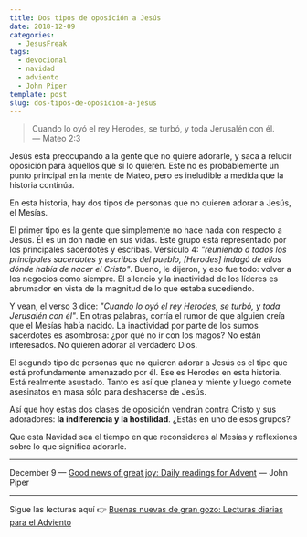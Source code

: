```yaml
---
title: Dos tipos de oposición a Jesús
date: 2018-12-09
categories:
  - JesusFreak
tags:
  - devocional
  - navidad
  - adviento
  - John Piper
template: post
slug: dos-tipos-de-oposicion-a-jesus
---
```


> Cuando lo oyó el rey Herodes, se turbó, y toda Jerusalén con él.<br>
> — Mateo 2:3

Jesús está preocupando a la gente que no quiere adorarle, y saca a relucir oposición para aquellos que sí lo quieren. Este no es probablemente un punto principal en la mente de Mateo, pero es ineludible a medida que la historia continúa.

En esta historia, hay dos tipos de personas que no quieren adorar a Jesús, el Mesías.

El primer tipo es la gente que simplemente no hace nada con respecto a Jesús. Él es un don nadie en sus vidas. Este grupo está representado por los principales sacerdotes y escribas. Versículo 4: *"reuniendo a todos los principales sacerdotes y escribas del pueblo, [Herodes] indagó de ellos dónde había de nacer el Cristo"*. Bueno, le dijeron, y eso fue todo: volver a los negocios como siempre. El silencio y la inactividad de los líderes es abrumador en vista de la magnitud de lo que estaba sucediendo.

Y vean, el verso 3 dice: *"Cuando lo oyó el rey Herodes, se turbó, y toda Jerusalén con él"*. En otras palabras, corría el rumor de que alguien creía que el Mesías había nacido. La inactividad por parte de los sumos sacerdotes es asombrosa: ¿por qué no ir con los magos? No están interesados. No quieren adorar al verdadero Dios.

El segundo tipo de personas que no quieren adorar a Jesús es el tipo que está profundamente amenazado por él. Ese es Herodes en esta historia. Está realmente asustado. Tanto es así que planea y miente y luego comete asesinatos en masa sólo para deshacerse de Jesús.

Así que hoy estas dos clases de oposición vendrán contra Cristo y sus adoradores: **la indiferencia y la hostilidad**. ¿Estás en uno de esos grupos?

Que esta Navidad sea el tiempo en que reconsideres al Mesías y reflexiones sobre lo que significa adorarle.

---

December 9 — [Good news of great joy: Daily readings for Advent](https://www.desiringgod.org/books/good-news-of-great-joy) — John Piper

---

Sigue las lecturas aquí 👉 [Buenas nuevas de gran gozo: Lecturas diarias para el Adviento](/buenas-nuevas-de-gran-gozo-lecturas-diarias-para-adviento)